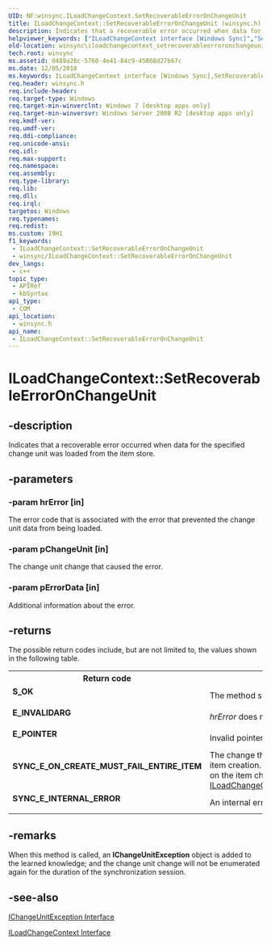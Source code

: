 ```yaml
---
UID: NF:winsync.ILoadChangeContext.SetRecoverableErrorOnChangeUnit
title: ILoadChangeContext::SetRecoverableErrorOnChangeUnit (winsync.h)
description: Indicates that a recoverable error occurred when data for the specified change unit was loaded from the item store.
helpviewer_keywords: ["ILoadChangeContext interface [Windows Sync]","SetRecoverableErrorOnChangeUnit method","ILoadChangeContext.SetRecoverableErrorOnChangeUnit","ILoadChangeContext::SetRecoverableErrorOnChangeUnit","SetRecoverableErrorOnChangeUnit","SetRecoverableErrorOnChangeUnit method [Windows Sync]","SetRecoverableErrorOnChangeUnit method [Windows Sync]","ILoadChangeContext interface","winsync.iloadchangecontext_setrecoverableerroronchangeunit","winsync/ILoadChangeContext::SetRecoverableErrorOnChangeUnit"]
old-location: winsync\iloadchangecontext_setrecoverableerroronchangeunit.htm
tech.root: winsync
ms.assetid: 0489a26c-5760-4e41-84c9-45868d27b67c
ms.date: 12/05/2018
ms.keywords: ILoadChangeContext interface [Windows Sync],SetRecoverableErrorOnChangeUnit method, ILoadChangeContext.SetRecoverableErrorOnChangeUnit, ILoadChangeContext::SetRecoverableErrorOnChangeUnit, SetRecoverableErrorOnChangeUnit, SetRecoverableErrorOnChangeUnit method [Windows Sync], SetRecoverableErrorOnChangeUnit method [Windows Sync],ILoadChangeContext interface, winsync.iloadchangecontext_setrecoverableerroronchangeunit, winsync/ILoadChangeContext::SetRecoverableErrorOnChangeUnit
req.header: winsync.h
req.include-header: 
req.target-type: Windows
req.target-min-winverclnt: Windows 7 [desktop apps only]
req.target-min-winversvr: Windows Server 2008 R2 [desktop apps only]
req.kmdf-ver: 
req.umdf-ver: 
req.ddi-compliance: 
req.unicode-ansi: 
req.idl: 
req.max-support: 
req.namespace: 
req.assembly: 
req.type-library: 
req.lib: 
req.dll: 
req.irql: 
targetos: Windows
req.typenames: 
req.redist: 
ms.custom: 19H1
f1_keywords:
 - ILoadChangeContext::SetRecoverableErrorOnChangeUnit
 - winsync/ILoadChangeContext::SetRecoverableErrorOnChangeUnit
dev_langs:
 - c++
topic_type:
 - APIRef
 - kbSyntax
api_type:
 - COM
api_location:
 - winsync.h
api_name:
 - ILoadChangeContext::SetRecoverableErrorOnChangeUnit
---
```


# ILoadChangeContext::SetRecoverableErrorOnChangeUnit


## -description

Indicates that a recoverable error occurred when data for the specified change unit was loaded from the item store.

## -parameters

### -param hrError [in]

The error code that is associated with the error that prevented the change unit data from being loaded.

### -param pChangeUnit [in]

The change unit change that caused the error.

### -param pErrorData [in]

Additional information about the error.

## -returns

The possible return codes include, but are not limited to, the values shown in the following table.

<table>
<tr>
<th>Return code</th>
<th>Description</th>
</tr>
<tr>
<td width="40%">
<dl>
<dt><b>S_OK</b></dt>
</dl>
</td>
<td width="60%">
The method succeeded.

</td>
</tr>
<tr>
<td width="40%">
<dl>
<dt><b>E_INVALIDARG</b></dt>
</dl>
</td>
<td width="60%">
<i>hrError</i> does not specify an error.

</td>
</tr>
<tr>
<td width="40%">
<dl>
<dt><b>E_POINTER</b></dt>
</dl>
</td>
<td width="60%">
Invalid pointer.

</td>
</tr>
<tr>
<td width="40%">
<dl>
<dt><b>SYNC_E_ON_CREATE_MUST_FAIL_ENTIRE_ITEM</b></dt>
</dl>
</td>
<td width="60%">
The change that contains this change unit refers to an item creation. In this case, the error must be reported on the item change by using <a href="/previous-versions/windows/desktop/api/winsync/nf-winsync-iloadchangecontext-setrecoverableerroronchange">ILoadChangeContext::SetRecoverableErrorOnChange</a>.

</td>
</tr>
<tr>
<td width="40%">
<dl>
<dt><b>SYNC_E_INTERNAL_ERROR</b></dt>
</dl>
</td>
<td width="60%">
 An internal error has occurred.

</td>
</tr>
</table>

## -remarks

When this method is called, an <b>IChangeUnitException</b> object is added to the learned knowledge; and the change unit change will not be enumerated again for the duration of the synchronization session.

## -see-also

<a href="/previous-versions/windows/desktop/api/winsync/nn-winsync-ichangeunitexception">IChangeUnitException Interface</a>



<a href="/previous-versions/windows/desktop/api/winsync/nn-winsync-iloadchangecontext">ILoadChangeContext Interface</a>

